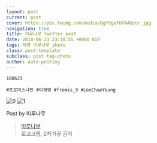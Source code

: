 ```yaml
---
layout: post
current: post
cover: https://pbs.twimg.com/media/DgYdgafUYAAUzur.jpg
navigation: true
title: 미루나무 twitter post
date: 2018-06-23 23:18:55 +0900 KST
tags: 채영 미루나무 photo
class: post-template
subclass: post tag-photo
author: auto-posting
---
```


```  
180623  
  
#프로미스나인 #이채영 #fromis_9 #LeeChaeYoung  

```

![0](https://pbs.twimg.com/media/DgYdgaeU8AA6jiO.jpg)
![1](https://pbs.twimg.com/media/DgYdgafUYAAUzur.jpg)


Post by 미루나무

> [미루나무](https://twitter.com/000514net)  
  로고크롭, 2차가공 금지